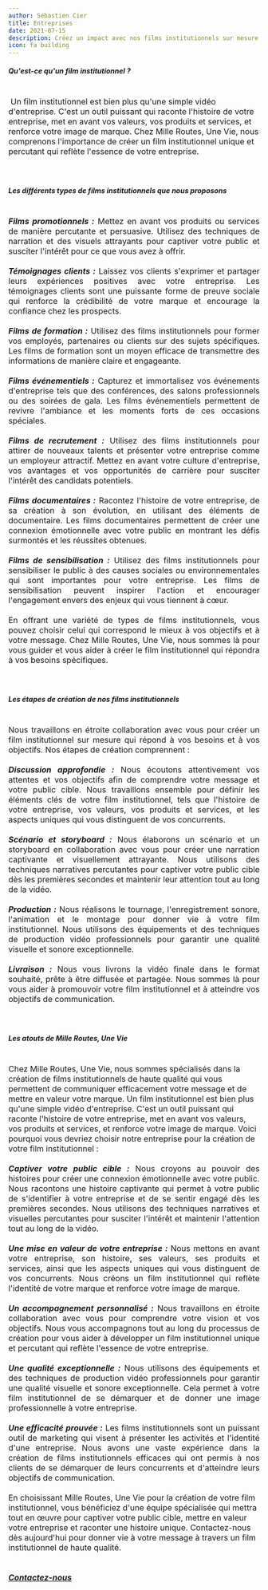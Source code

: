 ```yaml
---
author: Sébastien Cier
title: Entreprises
date: 2021-07-15
description: Créez un impact avec nos films institutionnels sur mesure
icon: fa building
---
```


<h5>Qu'est-ce qu'un film institutionnel ?</h5>
<p style='margin:0cm;font-size:16px;'>&nbsp;</p>
<p style='margin:0cm;font-size:16px;'>&nbsp;Un film institutionnel est bien plus qu'une simple vidéo d'entreprise. C'est un outil puissant qui raconte l'histoire de votre entreprise, met en avant vos valeurs, vos produits et services, et renforce votre image de marque. Chez Mille Routes, Une Vie, nous comprenons l'importance de créer un film institutionnel unique et percutant qui reflète l'essence de votre entreprise.</p>
<p style='margin:0cm;font-size:16px;'>&nbsp;</p>
<p style='margin:0cm;font-size:16px;'>&nbsp;</p>
<h5>Les différents types de films institutionnels que nous proposons</h5>
<p style='margin:0cm;font-size:16px;'>&nbsp;</p>
<p style='margin:0cm;font-size:16px;text-align:justify;'><strong><em>Films promotionnels :</em></strong>&nbsp;Mettez en avant vos produits ou services de manière percutante et persuasive. Utilisez des techniques de narration et des visuels attrayants pour captiver votre public et susciter l'intérêt pour ce que vous avez à offrir.</p>
<p style='margin:0cm;font-size:16px;'>&nbsp;</p>
<p style='margin:0cm;font-size:16px;text-align:justify;'><strong><em>Témoignages clients :</em></strong>&nbsp;Laissez vos clients s'exprimer et partager leurs expériences positives avec votre entreprise. Les témoignages clients sont une puissante forme de preuve sociale qui renforce la crédibilité de votre marque et encourage la confiance chez les prospects.</p>
<p style='margin:0cm;font-size:16px;'>&nbsp;</p>
<p style='margin:0cm;font-size:16px;text-align:justify;'><strong><em>Films de formation :</em></strong>&nbsp;Utilisez des films institutionnels pour former vos employés, partenaires ou clients sur des sujets spécifiques. Les films de formation sont un moyen efficace de transmettre des informations de manière claire et engageante.</p>
<p style='margin:0cm;font-size:16px;'>&nbsp;</p>
<p style='margin:0cm;font-size:16px;text-align:justify;'><strong><em>Films événementiels :</em></strong>&nbsp;Capturez et immortalisez vos événements d'entreprise tels que des conférences, des salons professionnels ou des soirées de gala. Les films événementiels permettent de revivre l'ambiance et les moments forts de ces occasions spéciales.</p>
<p style='margin:0cm;font-size:16px;'>&nbsp;</p>
<p style='margin:0cm;font-size:16px;text-align:justify;'><strong><em>Films de recrutement :</em></strong>&nbsp;Utilisez des films institutionnels pour attirer de nouveaux talents et présenter votre entreprise comme un employeur attractif. Mettez en avant votre culture d'entreprise, vos avantages et vos opportunités de carrière pour susciter l'intérêt des candidats potentiels.</p>
<p style='margin:0cm;font-size:16px;'>&nbsp;</p>
<p style='margin:0cm;font-size:16px;text-align:justify;'><strong><em>Films documentaires :</em></strong>&nbsp;Racontez l'histoire de votre entreprise, de sa création à son évolution, en utilisant des éléments de documentaire. Les films documentaires permettent de créer une connexion émotionnelle avec votre public en montrant les défis surmontés et les réussites obtenues.</p>
<p style='margin:0cm;font-size:16px;'>&nbsp;</p>
<p style='margin:0cm;font-size:16px;text-align:justify;'><strong><em>Films de sensibilisation :</em></strong> Utilisez des films institutionnels pour sensibiliser le public à des causes sociales ou environnementales qui sont importantes pour votre entreprise. Les films de sensibilisation peuvent inspirer l'action et encourager l'engagement envers des enjeux qui vous tiennent à cœur.</p>
<p style='margin:0cm;font-size:16px;'>&nbsp;</p>
<p style='margin:0cm;font-size:16px;text-align:justify;'>En offrant une variété de types de films institutionnels, vous pouvez choisir celui qui correspond le mieux à vos objectifs et à votre message. Chez Mille Routes, Une Vie, nous sommes là pour vous guider et vous aider à créer le film institutionnel qui répondra à vos besoins spécifiques.</p>
<p style='margin:0cm;font-size:16px;'>&nbsp;</p>
<p style='margin:0cm;font-size:16px;'>&nbsp;</p>
<h5>Les étapes de création de nos films institutionnels</h5>
<p style='margin:0cm;font-size:16px;'>&nbsp;</p>
<p style='margin:0cm;font-size:16px;text-align:justify;'>Nous travaillons en étroite collaboration avec vous pour créer un film institutionnel sur mesure qui répond à vos besoins et à vos objectifs. Nos étapes de création comprennent :</p>
<p style='margin:0cm;font-size:16px;'>&nbsp;</p>
<p style='margin:0cm;font-size:16px;text-align:justify;'><strong><em>Discussion approfondie :</em></strong>&nbsp;Nous écoutons attentivement vos attentes et vos objectifs afin de comprendre votre message et votre public cible. Nous travaillons ensemble pour définir les éléments clés de votre film institutionnel, tels que l'histoire de votre entreprise, vos valeurs, vos produits et services, et les aspects uniques qui vous distinguent de vos concurrents.</p>
<p style='margin:0cm;font-size:16px;'>&nbsp;</p>
<p style='margin:0cm;font-size:16px;text-align:justify;'><strong><em>Scénario et storyboard :</em></strong>&nbsp;Nous élaborons un scénario et un storyboard en collaboration avec vous pour créer une narration captivante et visuellement attrayante. Nous utilisons des techniques narratives percutantes pour captiver votre public cible dès les premières secondes et maintenir leur attention tout au long de la vidéo.</p>
<p style='margin:0cm;font-size:16px;'>&nbsp;</p>
<p style='margin:0cm;font-size:16px;text-align:justify;'><strong><em>Production :</em></strong>&nbsp;Nous réalisons le tournage, l'enregistrement sonore, l'animation et le montage pour donner vie à votre film institutionnel. Nous utilisons des équipements et des techniques de production vidéo professionnels pour garantir une qualité visuelle et sonore exceptionnelle.</p>
<p style='margin:0cm;font-size:16px;'>&nbsp;</p>
<p style='margin:0cm;font-size:16px;text-align:justify;'><strong><em>Livraison :</em></strong>&nbsp;Nous vous livrons la vidéo finale dans le format souhaité, prête à être diffusée et partagée. Nous sommes là pour vous aider à promouvoir votre film institutionnel et à atteindre vos objectifs de communication.</p>
<p style='margin:0cm;font-size:16px;'>&nbsp;</p>
<p style='margin:0cm;font-size:16px;'>&nbsp;</p>
<h5>Les atouts de Mille Routes, Une Vie</h5>
<p style='margin:0cm;font-size:16px;'>&nbsp;</p>
<p style='margin:0cm;font-size:16px;'>Chez Mille Routes, Une Vie, nous sommes spécialisés dans la création de films institutionnels de haute qualité qui vous permettent de communiquer efficacement votre message et de mettre en valeur votre marque. Un film institutionnel est bien plus qu'une simple vidéo d'entreprise. C'est un outil puissant qui raconte l'histoire de votre entreprise, met en avant vos valeurs, vos produits et services, et renforce votre image de marque. Voici pourquoi vous devriez choisir notre entreprise pour la création de votre film institutionnel :</p>
<p style='margin:0cm;font-size:16px;'>&nbsp;</p>
<p style='margin:0cm;font-size:16px;text-align:justify;'><strong><em>Captiver votre public cible :</em></strong> Nous croyons au pouvoir des histoires pour créer une connexion émotionnelle avec votre public. Nous racontons une histoire captivante qui permet à votre public de s'identifier à votre entreprise et de se sentir engagé dès les premières secondes. Nous utilisons des techniques narratives et visuelles percutantes pour susciter l'intérêt et maintenir l'attention tout au long de la vidéo.</p>
<p style='margin:0cm;font-size:16px;'>&nbsp;</p>
<p style='margin:0cm;font-size:16px;text-align:justify;'><strong><em>Une mise en valeur de votre entreprise :</em></strong> Nous mettons en avant votre entreprise, son histoire, ses valeurs, ses produits et services, ainsi que les aspects uniques qui vous distinguent de vos concurrents. Nous créons un film institutionnel qui reflète l'identité de votre marque et renforce votre image de marque.</p>
<p style='margin:0cm;font-size:16px;'>&nbsp;</p>
<p style='margin:0cm;font-size:16px;text-align:justify;'><strong><em>Un accompagnement personnalisé :</em></strong> Nous travaillons en étroite collaboration avec vous pour comprendre votre vision et vos objectifs. Nous vous accompagnons tout au long du processus de création pour vous aider à développer un film institutionnel unique et percutant qui reflète l'essence de votre entreprise.</p>
<p style='margin:0cm;font-size:16px;'>&nbsp;</p>
<p style='margin:0cm;font-size:16px;text-align:justify;'><strong><em>Une qualité exceptionnelle :</em></strong> Nous utilisons des équipements et des techniques de production vidéo professionnels pour garantir une qualité visuelle et sonore exceptionnelle. Cela permet à votre film institutionnel de se démarquer et de donner une image professionnelle à votre entreprise.</p>
<p style='margin:0cm;font-size:16px;'>&nbsp;</p>
<p style='margin:0cm;font-size:16px;text-align:justify;'><strong><em>Une efficacité prouvée :</em></strong> Les films institutionnels sont un puissant outil de marketing qui visent à présenter les activités et l'identité d'une entreprise. Nous avons une vaste expérience dans la création de films institutionnels efficaces qui ont permis à nos clients de se démarquer de leurs concurrents et d'atteindre leurs objectifs de communication.</p>
<p style='margin:0cm;font-size:16px;'>&nbsp;</p>
<p style='margin:0cm;font-size:16px;'>En choisissant Mille Routes, Une Vie pour la création de votre film institutionnel, vous bénéficiez d'une équipe spécialisée qui mettra tout en œuvre pour captiver votre public cible, mettre en valeur votre entreprise et raconter une histoire unique. Contactez-nous dès aujourd'hui pour donner vie à votre message à travers un film institutionnel de haute qualité.</p>
<p style='margin:0cm;font-size:16px;'>&nbsp;</p>
<p style='margin:0cm;font-size:16px;'>&nbsp;</p>
<p style='margin:0cm;font-size:16px;text-align:justify;'><a class="previous" href="/contact"><strong><em>Contactez-nous </em></strong><i class="fas fa-envelopes-bulk"></i></a></p>
<p style='margin:0cm;font-size:16px;'>&nbsp;</p>
<p style='margin:0cm;font-size:16px;'>&nbsp;</p>